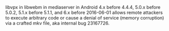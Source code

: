 libvpx in libwebm in mediaserver in Android 4.x before 4.4.4, 5.0.x before 5.0.2, 5.1.x before 5.1.1, and 6.x before 2016-06-01 allows remote attackers to execute arbitrary code or cause a denial of service (memory corruption) via a crafted mkv file, aka internal bug 23167726.
